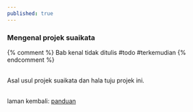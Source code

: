 ```yaml
---
published: true
---
```


### Mengenal projek suaikata

{% comment %}
Bab kenal tidak ditulis #todo #terkemudian
{% endcomment %}

&nbsp;  
Asal usul projek suaikata dan hala tuju projek ini.

&nbsp;  
laman kembali: [panduan][0]

  [0]: ../index.md
